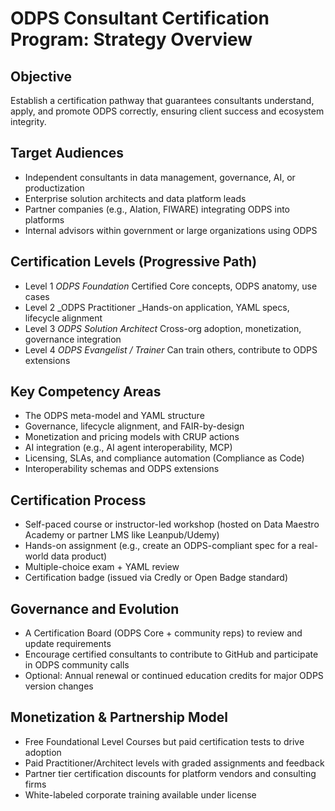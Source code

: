 # ODPS Consultant Certification Program: Strategy Overview

## Objective

Establish a certification pathway that guarantees consultants understand, apply, and promote ODPS correctly, ensuring client success and ecosystem integrity.

## Target Audiences

- Independent consultants in data management, governance, AI, or productization
- Enterprise solution architects and data platform leads
- Partner companies (e.g., Alation, FIWARE) integrating ODPS into platforms
- Internal advisors within government or large organizations using ODPS

## Certification Levels (Progressive Path)

- Level 1	_ODPS Foundation_ Certified	Core concepts, ODPS anatomy, use cases
- Level 2	_ODPS Practitioner	_Hands-on application, YAML specs, lifecycle alignment
- Level 3	_ODPS Solution Architect_	Cross-org adoption, monetization, governance integration
- Level 4	_ODPS Evangelist / Trainer_	Can train others, contribute to ODPS extensions

## Key Competency Areas

- The ODPS meta-model and YAML structure
- Governance, lifecycle alignment, and FAIR-by-design
- Monetization and pricing models with CRUP actions
- AI integration (e.g., AI agent interoperability, MCP)
- Licensing, SLAs, and compliance automation (Compliance as Code)
- Interoperability schemas and ODPS extensions

## Certification Process
- Self-paced course or instructor-led workshop (hosted on Data Maestro Academy or partner LMS like Leanpub/Udemy)
- Hands-on assignment (e.g., create an ODPS-compliant spec for a real-world data product)
- Multiple-choice exam + YAML review
- Certification badge (issued via Credly or Open Badge standard)

## Governance and Evolution
- A Certification Board (ODPS Core + community reps) to review and update requirements
- Encourage certified consultants to contribute to GitHub and participate in ODPS community calls
- Optional: Annual renewal or continued education credits for major ODPS version changes

## Monetization & Partnership Model
- Free Foundational Level Courses but paid certification tests to drive adoption
- Paid Practitioner/Architect levels with graded assignments and feedback
- Partner tier certification discounts for platform vendors and consulting firms
- White-labeled corporate training available under license
